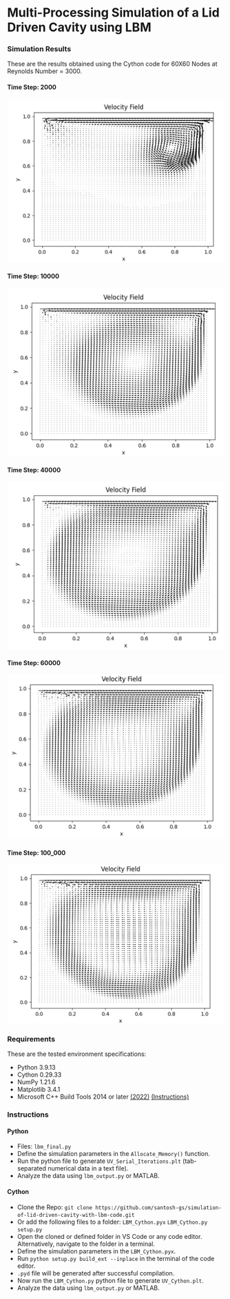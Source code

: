 # Multi-Processing Simulation of a Lid Driven Cavity using LBM

### Simulation Results
These are the results obtained using the Cython code for 60X60 Nodes at Reynolds Number = 3000.

#### Time Step: 2000
![t2000](https://github.com/santosh-gs/simulation-of-lid-driven-cavity-with-lbm-code/blob/main/results/Re%203000%20and%20t%202000.png?raw=true)

#### Time Step: 10000
![t10000](https://github.com/santosh-gs/simulation-of-lid-driven-cavity-with-lbm-code/blob/main/results/Re%203000%20and%20t%2010000.png?raw=true)

#### Time Step: 40000
![t40000](https://github.com/santosh-gs/simulation-of-lid-driven-cavity-with-lbm-code/blob/main/results/Re%203000%20and%20t%2040000.png?raw=true)

#### Time Step: 60000
![t60000](https://github.com/santosh-gs/simulation-of-lid-driven-cavity-with-lbm-code/blob/main/results/Re%203000%20and%20t%2060000.png?raw=true)

#### Time Step: 100_000
![t100000](https://github.com/santosh-gs/simulation-of-lid-driven-cavity-with-lbm-code/blob/main/results/Re%203000%20and%20t%20100_000.png?raw=true)

### Requirements
These are the tested environment specifications:
* Python 3.9.13
* Cython 0.29.33
* NumPy 1.21.6
* Matplotlib 3.4.1
* Microsoft C++ Build Tools 2014 or later [(2022)](https://visualstudio.microsoft.com/visual-cpp-build-tools/) [(Instructions)](https://github.com/bycloudai/InstallVSBuildToolsWindows)

### Instructions
#### Python
* Files: `lbm_final.py`
* Define the simulation parameters in the `Allocate_Memory()` function.
* Run the python file to generate `UV_Serial_Iterations.plt` (tab-separated numerical data in a text file).
* Analyze the data using `lbm_output.py` or MATLAB.

#### Cython
* Clone the Repo: `git clone https://github.com/santosh-gs/simulation-of-lid-driven-cavity-with-lbm-code.git`
* Or add the following files to a folder: `LBM_Cython.pyx` `LBM_Cython.py` `setup.py`
* Open the cloned or defined folder in VS Code or any code editor. Alternatively, navigate to the folder in a terminal.
* Define the simulation parameters in the `LBM_Cython.pyx`.
* Run `python setup.py build_ext --inplace` in the terminal of the code editor.
* `.pyd` file will be generated after successful compilation.
* Now run the `LBM_Cython.py` python file to generate `UV_Cython.plt`.
* Analyze the data using `lbm_output.py` or MATLAB.



